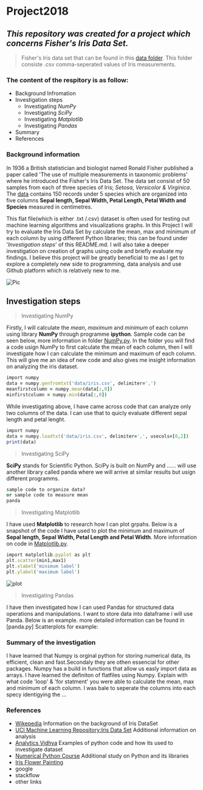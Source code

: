 # Project2018 

## *This repository was created for a project which concerns Fisher's Iris Data Set.*
> Fisher's Iris data set that can be found in this [data folder](https://github.com/MartynaMisk/Project2018/blob/master/data/irisdata.csv). This folder consiste .csv comma-seperated values of Iris measurements.

### The content of the respitory is as follow: 
- Background Infromation
- Investigation steps
  - Investigating *NumPy*
   - Investigating *SciPy*
    - Investigating *Matplotlib*
     - Investigating *Pandas*
- Summary
- References     

### Background information 

In 1936 a British statistician and biologist named Ronald Fisher published a paper called 'The use of multiple measurements in taxonomic problems' where he introduced the Fisher's Iris Data Set. The data set consist of 50 samples from each of three species of Iris; *Setosa, Versicolor & Virginica*. The [data](https://github.com/MartynaMisk/Project2018/blob/master/data/irisdata.csv) contains 150 records under 5 species which are organized into five columns **Sepal length, Sepal Width, Petal Length, Petal Width and Species** measured in centimetres. 

This flat file(which is either .txt /.csv) dataset is often used for testing out machine learning algorithms and visualizations graphs. 
In this Project I will try to evaluate the Iris Data Set by calculate the mean, max and minimum of each column by using different Python libraries; this can be found under '*Investigation steps*' of this README.md. I will also take a deeper investigation on creation of graphs using code and briefly evaluate my findings. I believe this project will be greatly beneficial to me as I get to explore a completely new side to programming, data analysis and use Github platform which is relatively new to me.

![Pic](http://www.painters-online.co.uk/ugc-1/fullnews/news/16492/9864_big.jpg)
## Investigation steps
> Investigating NumPy

Firstly, I will calculate the *mean*, *maximum* and *minimum* of each column using library **NumPy** through programme **ipython**. Sample code can be seen below, more information in folder [NumPy.py](https://github.com/MartynaMisk/Project2018/blob/master/NumPy.py). 
In the folder you will find a code usign NumPy to first calculate the mean of each column, then I will investigate how I can calculate the minimum and maximum of each column. This will give me an idea of new code and also gives me insight information on analyzing the iris dataset.

```ruby
import numpy 
data = numpy.genfromtxt('data/iris.csv', delimiter=',')
meanfirstcolumn = numpy.mean(data[:,0])
minfirstcolumn = numpy.min(data[:,0])

```
While investigating above, I have came across code that can analyze only two columns of the data. I can use that to quicly evaluate different sepal length and petal lenght.

```ruby
import numpy 
data = numpy.loadtxt('data/iris.csv', delimiter=',', usecols=[0,2])
print(data)

```
> Investigating SciPy

**SciPy** stands for Scientific Python. SciPy is built on NumPy and ...... will use another library called panda where we will arrive at similar results but usign different programms.
```ruby
sample code to organize data?
or sample code to measure mean 
panda

```
> Investigating Matplotlib

I have used **Matplotlib** to research how I can plot grpahs. Below is a snapshot of the code I have used to plot the minimum and maximum of **Sepal length, Sepal Width, Petal Length and Petal Width**. More information on code in [Matplotlib.py](https://github.com/MartynaMisk/Project2018/blob/master/Matplotlib.py).

```ruby
import matplotlib.pyplot as plt
plt.scatter(min1,max1)
plt.xlabel('minimum label')
plt.ylabel('maximum label')
```

![plot](C:\Users\martyna\Desktop)

> Investigating Pandas

I have then investigated how I can used Pandas for structured data operations and manipulations. I want to store data into dataframe i will use Panda. Below is an example. more detailed information can be found in [panda.py]
Scatterplots for example:

### Summary of the investigation 
I have learned that Numpy is orginal python for storing numerical data, its efficient, clean and fast.Secondaly they are othen essencial for other packages. Numpy has a build in functions that allow us easly import data as arrays. I have learned the definiton of flatfiles using Numpy.
Explain with what code 'loop' & 'for statment' you were able to calculate the mean, max and minimum of each column. I was bale to seperate the columns into each specy identigying the ... 

### References
- [Wikepedia](https://en.wikipedia.org/wiki/Iris_flower_data_set) Information on the background of Iris DataSet
- [UCI Machine Learning Repository:Iris Data Set](https://archive.ics.uci.edu/ml/datasets/iris) Additional information on analysis
- [Analytics Vidhya](https://www.analyticsvidhya.com/blog/2016/01/complete-tutorial-learn-data-science-python-scratch-2/) Examples of python code and how its used to investigate dataset
- [Numerical Python Course](https://www.python-course.eu/numpy.php) Additional study on Python and its libraries
- [Iris Flower Painting](http://www.painters-online.co.uk/techniques-and-tips/view,botanical-painting-for-beginners-how-to-paint-an-iris-in-watercolour-with-jarnie-godwin_16492.htm)
- google
- stackflow 
- other links
